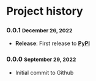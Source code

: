 # Project history

### 0.0.1 <small>December 26, 2022</small>
+ **Release**: First release to [**PyPI**](https://pypi.org/project/monolg/0.0.1/)

### 0.0.0 <small>September 29, 2022</small>
+ Initial commit to Github
